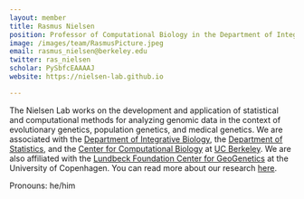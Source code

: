 ```yaml
---
layout: member
title: Rasmus Nielsen
position: Professor of Computational Biology in the Department of Integrative Biology and the Department of Statistics
image: /images/team/RasmusPicture.jpeg
email: rasmus_nielsen@berkeley.edu
twitter: ras_nielsen
scholar: PySbfcEAAAAJ
website: https://nielsen-lab.github.io

---
```


The Nielsen Lab works on the development and application of statistical and computational methods for   analyzing genomic data in the context of  evolutionary genetics, population genetics, and medical genetics. We are associated with the	 <a href="https://ib.berkeley.edu">Department of Integrative Biology</a>, 	  the <a href="https://statistics.berkeley.edu">Department of Statistics</a>, and the 		   <a href="https://ccb.berkeley.edu">Center 		  for Computational Biology</a> at <a href="https://www.berkeley.edu">UC Berkeley</a>.		   We are also affiliated with the <a href="https://globe.ku.dk/research/lundbeck-foundation-geogenetics-centre/">Lundbeck Foundation Center for GeoGenetics</a> at the University of Copenhagen. 		   You can read more about our research <a href="/research/">here</a>.

Pronouns: he/him